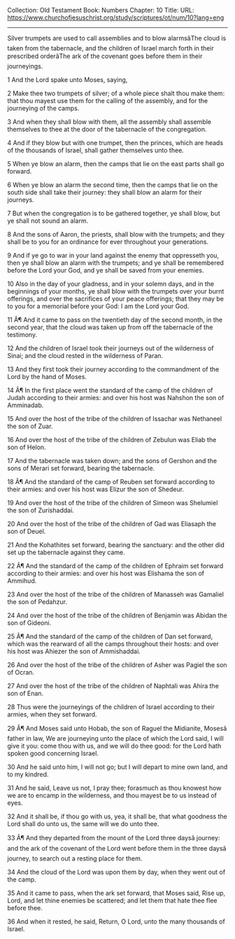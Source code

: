 Collection: Old Testament
Book: Numbers
Chapter: 10
Title: 
URL: https://www.churchofjesuschrist.org/study/scriptures/ot/num/10?lang=eng

---

Silver trumpets are used to call assemblies and to blow alarmsâThe cloud is taken from the tabernacle, and the children of Israel march forth in their prescribed orderâThe ark of the covenant goes before them in their journeyings.

1 And the Lord spake unto Moses, saying,

2 Make thee two trumpets of silver; of a whole piece shalt thou make them: that thou mayest use them for the calling of the assembly, and for the journeying of the camps.

3 And when they shall blow with them, all the assembly shall assemble themselves to thee at the door of the tabernacle of the congregation.

4 And if they blow but with one trumpet, then the princes, which are heads of the thousands of Israel, shall gather themselves unto thee.

5 When ye blow an alarm, then the camps that lie on the east parts shall go forward.

6 When ye blow an alarm the second time, then the camps that lie on the south side shall take their journey: they shall blow an alarm for their journeys.

7 But when the congregation is to be gathered together, ye shall blow, but ye shall not sound an alarm.

8 And the sons of Aaron, the priests, shall blow with the trumpets; and they shall be to you for an ordinance for ever throughout your generations.

9 And if ye go to war in your land against the enemy that oppresseth you, then ye shall blow an alarm with the trumpets; and ye shall be remembered before the Lord your God, and ye shall be saved from your enemies.

10 Also in the day of your gladness, and in your solemn days, and in the beginnings of your months, ye shall blow with the trumpets over your burnt offerings, and over the sacrifices of your peace offerings; that they may be to you for a memorial before your God: I am the Lord your God.

11 Â¶ And it came to pass on the twentieth day of the second month, in the second year, that the cloud was taken up from off the tabernacle of the testimony.

12 And the children of Israel took their journeys out of the wilderness of Sinai; and the cloud rested in the wilderness of Paran.

13 And they first took their journey according to the commandment of the Lord by the hand of Moses.

14 Â¶ In the first place went the standard of the camp of the children of Judah according to their armies: and over his host was Nahshon the son of Amminadab.

15 And over the host of the tribe of the children of Issachar was Nethaneel the son of Zuar.

16 And over the host of the tribe of the children of Zebulun was Eliab the son of Helon.

17 And the tabernacle was taken down; and the sons of Gershon and the sons of Merari set forward, bearing the tabernacle.

18 Â¶ And the standard of the camp of Reuben set forward according to their armies: and over his host was Elizur the son of Shedeur.

19 And over the host of the tribe of the children of Simeon was Shelumiel the son of Zurishaddai.

20 And over the host of the tribe of the children of Gad was Eliasaph the son of Deuel.

21 And the Kohathites set forward, bearing the sanctuary: and the other did set up the tabernacle against they came.

22 Â¶ And the standard of the camp of the children of Ephraim set forward according to their armies: and over his host was Elishama the son of Ammihud.

23 And over the host of the tribe of the children of Manasseh was Gamaliel the son of Pedahzur.

24 And over the host of the tribe of the children of Benjamin was Abidan the son of Gideoni.

25 Â¶ And the standard of the camp of the children of Dan set forward, which was the rearward of all the camps throughout their hosts: and over his host was Ahiezer the son of Ammishaddai.

26 And over the host of the tribe of the children of Asher was Pagiel the son of Ocran.

27 And over the host of the tribe of the children of Naphtali was Ahira the son of Enan.

28 Thus were the journeyings of the children of Israel according to their armies, when they set forward.

29 Â¶ And Moses said unto Hobab, the son of Raguel the Midianite, Mosesâ father in law, We are journeying unto the place of which the Lord said, I will give it you: come thou with us, and we will do thee good: for the Lord hath spoken good concerning Israel.

30 And he said unto him, I will not go; but I will depart to mine own land, and to my kindred.

31 And he said, Leave us not, I pray thee; forasmuch as thou knowest how we are to encamp in the wilderness, and thou mayest be to us instead of eyes.

32 And it shall be, if thou go with us, yea, it shall be, that what goodness the Lord shall do unto us, the same will we do unto thee.

33 Â¶ And they departed from the mount of the Lord three daysâ journey: and the ark of the covenant of the Lord went before them in the three daysâ journey, to search out a resting place for them.

34 And the cloud of the Lord was upon them by day, when they went out of the camp.

35 And it came to pass, when the ark set forward, that Moses said, Rise up, Lord, and let thine enemies be scattered; and let them that hate thee flee before thee.

36 And when it rested, he said, Return, O Lord, unto the many thousands of Israel.
